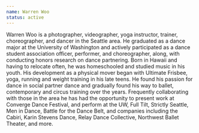 ```yaml
---
name: Warren Woo
status: active
---
```

Warren Woo is a photographer, videographer, yoga instructor, trainer, choreographer, and dancer in the Seattle area. He graduated as a dance major at the University of Washington and actively participated as a dance student association officer, performer, and choreographer, along, with conducting honors research on dance partnering. Born in Hawaii and having to relocate often, he was homeschooled and studied music in his youth. His development as a physical mover began with Ultimate Frisbee, yoga, running and weight training in his late teens. He found his passion for dance in social partner dance and gradually found his way to ballet, contemporary and circus training over the years. Frequently collaborating with those in the area he has had the opportunity to present work at Converge Dance Festival, and perform at the UW, Full Tilt, Strictly Seattle, Men in Dance, Battle for the Dance Belt, and companies including the Cabiri, Karin Stevens Dance, Relay Dance Collective, Northwest Ballet Theater, and more.